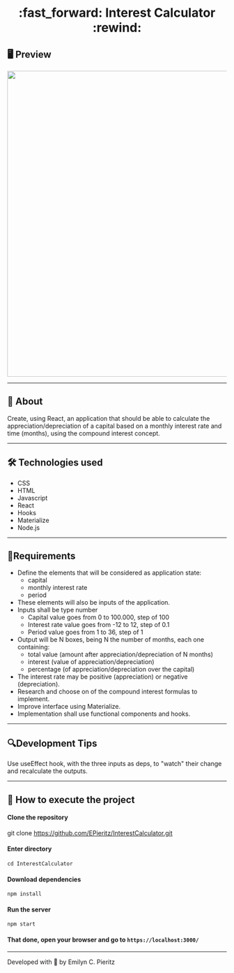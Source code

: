 <h1 align = "center"> :fast_forward: Interest Calculator :rewind: </h1>

## 🖥 Preview
<p align = "center">
  <img src = "https://scontent.fbnu2-1.fna.fbcdn.net/v/t1.0-9/117772363_1703834683104209_1453860542252202747_n.jpg?_nc_cat=111&_nc_sid=0debeb&_nc_eui2=AeFbQqLmdOn1ovyJDskV1j2BF6F1W5BJ6pcXoXVbkEnql_6QkxajeY4UgN1ZGCEPtzRFLw7p7asJcMgBSD9T8Ua7&_nc_ohc=KHAIjzEPA7kAX_499cH&_nc_ht=scontent.fbnu2-1.fna&oh=5504793c9b3cde731c2be9db85965d8e&oe=5F5E9481" width = "700">
</p>

---

## 📖 About
<p>Create, using React, an application that should be able to calculate the appreciation/depreciation of a capital based on a monthly interest rate and time (months), using the compound interest concept.</p>

---

## 🛠 Technologies used
- CSS
- HTML
- Javascript
- React
- Hooks
- Materialize
- Node.js

---

## 📌Requirements
- Define the elements that will be considered as application state:
  - capital
  - monthly interest rate
  - period
- These elements will also be inputs of the application.
- Inputs shall be type number
  - Capital value goes from  0 to 100.000, step of 100
  - Interest rate value goes from -12 to 12, step of 0.1
  - Period value goes from 1 to 36, step of 1
- Output will be N boxes, being N the number of months, each one containing:
  - total value (amount after appreciation/depreciation of N months)
  - interest (value of appreciation/depreciation)
  - percentage (of appreciation/depreciation over the capital)
- The interest rate may be positive (appreciation) or negative (depreciation).
- Research and choose on of the compound interest formulas to implement.
- Improve interface using Materialize.
- Implementation shall use functional components and hooks.

---

## 🔍Development Tips
Use useEffect hook, with the three inputs as deps, to "watch" their change and recalculate the outputs.

---

## 🚀 How to execute the project
#### Clone the repository
git clone https://github.com/EPieritz/InterestCalculator.git

#### Enter directory
`cd InterestCalculator`

#### Download dependencies
`npm install`

#### Run the server
`npm start`

#### That done, open your browser and go to `https://localhost:3000/`

---
Developed with 💙 by Emilyn C. Pieritz
